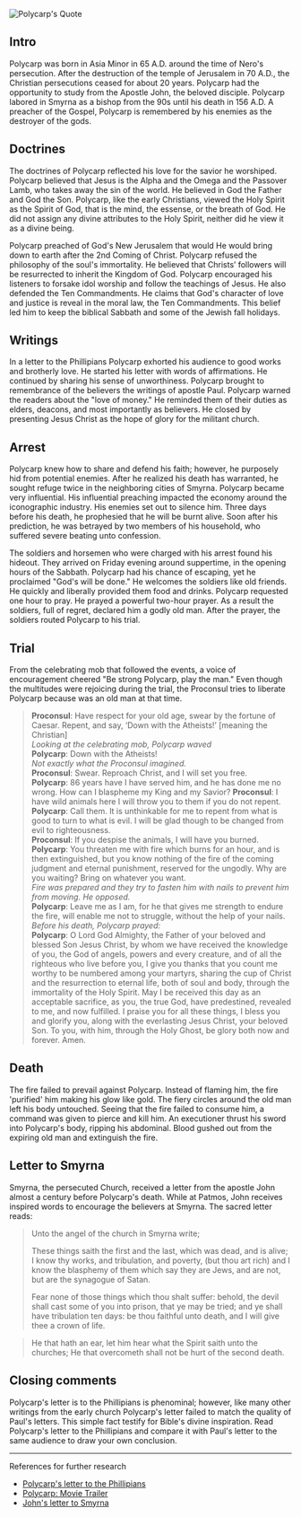 <!--properties
title=Polycarp
id=0MfQBSBIer
authorKey=wendly
image=https://servone.wspecs.com/wspecs/full/polycarp.jpg
publish=true
summary=Polycarp labored in Smyrna as a bishop from the 90s until his death in 156 A.D. A preacher of the Gospel, Polycarp is remembered by his enemies as the destroyer of the gods. Polycarp becomes very influential. His influential preaching inversely impacted the economy around the iconographic industry. His enemies set out to silence him.
created=Tue Apr 05 2016 07:37:12 GMT+0300 (EEST)
updated=Mon Feb 20 2017 05:37:49 GMT+0200 (EET)
searches=
-->

![Polycarp's Quote](https://servone.wspecs.com/wspecs/full/polycarp.jpg)
## Intro
Polycarp was born in Asia Minor in 65 A.D. around the time of Nero's persecution. After the destruction of the temple of Jerusalem in 70 A.D., the Christian persecutions ceased for about 20 years. Polycarp had the opportunity to study from the Apostle John, the beloved disciple. Polycarp labored in Smyrna as a bishop from the 90s until his death in 156 A.D. A preacher of the Gospel, Polycarp is remembered by his enemies as the destroyer of the gods.

## Doctrines
The doctrines of Polycarp reflected his love for the savior he worshiped. Polycarp believed that Jesus is the Alpha and the Omega and the Passover Lamb, who takes away the sin of the world. He believed in God the Father and God the Son. Polycarp, like the early Christians, viewed the Holy Spirit as the Spirit of God, that is the mind, the essense, or the breath of God. He did not assign any divine attributes to the Holy Spirit, neither did he view it as a divine being.

Polycarp preached of God's New Jerusalem that would He would bring down to earth after the 2nd Coming of Christ. Polycarp refused the philosophy of the soul's immortality. He believed that Christs’ followers will be resurrected to inherit the Kingdom of God. Polycarp encouraged his listeners to forsake idol worship and follow the teachings of Jesus. He also defended the Ten Commandments. He claims that God's character of love and justice is reveal in the moral law, the Ten Commandments. This belief led him to keep the biblical Sabbath and some of the Jewish fall holidays.

## Writings
In a letter to the Phillipians Polycarp exhorted his audience to good works and brotherly love. He started his letter with words of affirmations. He continued by sharing his sense of unworthiness. Polycarp brought to remembrance of the believers the writings of apostle Paul. Polycarp warned the readers about the "love of money." He reminded them of their duties as elders, deacons, and most importantly as believers. He closed by presenting Jesus Christ as the hope of glory for the militant church.

## Arrest
Polycarp knew how to share and defend his faith; however, he purposely hid from potential enemies. After he realized his death has warranted, he sought refuge twice in the neighboring cities of Smyrna. Polycarp became very influential. His influential preaching impacted the economy around the iconographic industry. His enemies set out to silence him. Three days before his death, he prophesied that he will be burnt alive. Soon after his prediction, he was betrayed by two members of his household, who suffered severe beating unto confession.

The soldiers and horsemen who were charged with his arrest found his hideout. They arrived on Friday evening around suppertime, in the opening hours of the Sabbath. Polycarp had his chance of escaping, yet he proclaimed "God's will be done." He welcomes the soldiers like old friends. He quickly and liberally provided them food and drinks. Polycarp requested one hour to pray. He prayed a powerful two-hour prayer. As a result the soldiers, full of regret, declared him a godly old man. After the prayer, the soldiers routed Polycarp to his trial.

## Trial
From the celebrating mob that followed the events, a voice of encouragement cheered "Be strong Polycarp, play the man." Even though the multitudes were rejoicing during the trial, the Proconsul tries to liberate Polycarp because was an old man at that time.

> **Proconsul**: Have respect for your old age, swear by the fortune of Caesar. Repent, and say, ‘Down with the Atheists!’ [meaning the Christian]  
> *Looking at the celebrating mob, Polycarp waved*  
> **Polycarp**: Down with the Atheists!  
> *Not exactly what the Proconsul imagined.*  
> **Proconsul**: Swear. Reproach Christ, and I will set you free.  
> **Polycarp**: 86 years have I have served him, and he has done me no wrong. How can I blaspheme my King and my Savior? 
> **Proconsul**: I have wild animals here I will throw you to them if you do not repent.  
> **Polycarp**: Call them. It is unthinkable for me to repent from what is good to turn to what is evil. I will be glad though to be changed from evil to righteousness.  
> **Proconsul**: If you despise the animals, I will have you burned.  
> **Polycarp**: You threaten me with fire which burns for an hour, and is then extinguished, but you know nothing of the fire of the coming judgment and eternal punishment, reserved for the ungodly. Why are you waiting? Bring on whatever you want.  
> *Fire was prepared and they try to fasten him with nails to prevent him from moving. He opposed.*  
> **Polycarp**: Leave me as I am, for he that gives me strength to endure the fire, will enable me not to struggle, without the help of your nails.  
> *Before his death, Polycarp prayed:*   
> **Polycarp**: O Lord God Almighty, the Father of your beloved and blessed Son Jesus Christ, by whom we have received the knowledge of you, the God of angels, powers and every creature, and of all the righteous who live before you, I give you thanks that you count me worthy to be numbered among your martyrs, sharing the cup of Christ and the resurrection to eternal life, both of soul and body, through the immortality of the Holy Spirit. May I be received this day as an acceptable sacrifice, as you, the true God, have predestined, revealed to me, and now fulfilled. I praise you for all these things, I bless you and glorify you, along with the everlasting Jesus Christ, your beloved Son. To you, with him, through the Holy Ghost, be glory both now and forever. Amen.

## Death
The fire failed to prevail against Polycarp. Instead of flaming him, the fire 'purified' him making his glow like gold. The fiery circles around the old man left his body untouched. Seeing that the fire failed to consume him, a command was given to pierce and kill him. An executioner thrust his sword into Polycarp's body, ripping his abdominal. Blood gushed out from the expiring old man and extinguish the fire.

## Letter to Smyrna
Smyrna, the persecuted Church, received a letter from the apostle John almost a century before Polycarp's death. While at Patmos, John receives inspired words to encourage the believers at Smyrna. The sacred letter reads:

> Unto the angel of the church in Smyrna write;
> 
> These things saith the first and the last, which was dead, and is alive; I know thy works, and tribulation, and poverty, (but thou art rich) and I know the blasphemy of them which say they are Jews, and are not, but are the synagogue of Satan.
> 
> Fear none of those things which thou shalt suffer: behold, the devil shall cast some of you into prison, that ye may be tried; and ye shall have tribulation ten days: be thou faithful unto death, and I will give thee a crown of life.

> He that hath an ear, let him hear what the Spirit saith unto the churches; He that overcometh shall not be hurt of the second death.

## Closing comments
Polycarp's letter is to the Phillipians is phenominal; however, like many other writings from the early church Polycarp's letter failed to match the quality of Paul's letters. This simple fact testify for Bible's divine inspiration. Read Polycarp's letter to the Phillipians and compare it with Paul's letter to the same audience to draw your own conclusion.

---
References for further research
* [Polycarp's letter to the Phillipians](https://www.google.com/#q=polycarp+letter+to+the+philippians)
* [Polycarp: Movie Trailer](https://www.youtube.com/watch?v=7IjPlffZVy8)
* [John's letter to Smyrna](https://www.bible.com/bible/1/rev.2.8-11)
